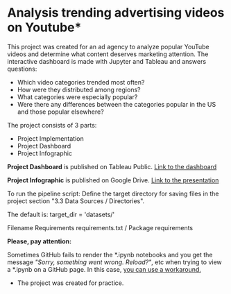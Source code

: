 # Analysis trending advertising videos on Youtube* 

This project was created for an ad agency to analyze popular YouTube videos and determine what content deserves marketing attention.
The interactive dashboard is made with Jupyter and Tableau and answers questions: 
* Which video categories trended most often?
* How were they distributed among regions?
* What categories were especially popular? 
* Were there any differences between the categories popular in the US and those popular elsewhere?

The project consists of 3 parts:

* Project Implementation
* Project Dashboard
* Project Infographic

**Project Dashboard** is published on Tableau Public. [Link to the dashboard](https://public.tableau.com/profile/aliona808#!/vizhome/VideoTrendsonYouTube/VideoTrendsonYouTubeNov2017-Jun2018)

**Project Infographic** is published on Google Drive. [Link to the presentation](https://drive.google.com/file/d/1hb2xg6HP2LvST52AUgo4wopbLhb_fo_k/view?usp=sharing)

To run the pipeline script:
Define the target directory for saving files in the project section "3.3 Data Sources / Directories".

The default is:
target_dir = 'datasets/'


Filename Requirements
requirements.txt / Package requirements

**Please, pay attention:**

Sometimes GitHub fails to render the *.ipynb notebooks and you get the message *"Sorry, something went wrong. Reload?"*, etc when trying to view a *.ipynb on a GitHub page. In this case, [you can use a workaround.](https://github.com/Aliona88/analysis_trending_advertising_videos/blob/master/if_notebook_not_loaded.md#a-workaround)

* The project was created for practice.


